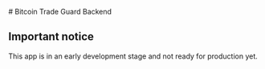 # Bitcoin Trade Guard Backend

## Important notice

This app is in an early development stage and not ready for production yet.
